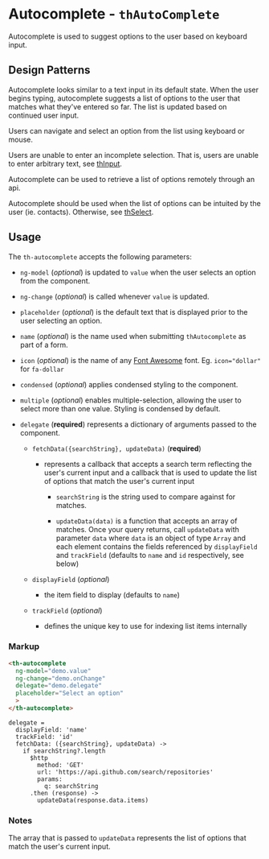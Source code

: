 # Autocomplete - `thAutoComplete`

Autocomplete is used to suggest options to the user based on keyboard input.

## Design Patterns

Autocomplete looks similar to a text input in its default state. When the user begins typing, autocomplete suggests a list of options to the user that matches what they've entered so far. The list is updated based on continued user input.

Users can navigate and select an option from the list using keyboard or mouse.

Users are unable to enter an incomplete selection. That is, users are unable to enter arbitrary text, see [thInput](../thInput).

Autocomplete can be used to retrieve a list of options remotely through an api.

Autocomplete should be used when the list of options can be intuited by the user (ie. contacts). Otherwise, see [thSelect](../thSelect).

## Usage

The `th-autocomplete` accepts the following parameters:

* `ng-model` (*optional*) is updated to `value` when the user selects an option from the component.

* `ng-change` (*optional*) is called whenever `value` is updated.

* `placeholder` (*optional*) is the default text that is displayed prior to the user selecting an option.

* `name` (*optional*) is the name used when submitting `thAutocomplete` as part of a form.

* `icon` (*optional*) is the name of any
  [Font Awesome](https://fortawesome.github.io/Font-Awesome/icons/ "icons!")
  font. Eg. `icon="dollar"` for `fa-dollar`

* `condensed` (*optional*) applies condensed styling to the component.

* `multiple` (*optional*) enables multiple-selection, allowing the user to select more than
one value. Styling is condensed by default.

* `delegate` (**required**) represents a dictionary of arguments passed to the component.

  * `fetchData({searchString}, updateData)` (**required**)

    * represents a callback that accepts a search term reflecting the user's current input and a callback that is used to update the list of options that match the user's current input

      * `searchString` is the string used to compare against for matches.

      * `updateData(data)` is a function that accepts an array of matches. Once your query returns, call `updateData` with parameter `data` where `data` is an object of type `Array` and each element contains the fields referenced by `displayField` and `trackField` (defaults to `name` and `id` respectively, see below)

  * `displayField` (*optional*)

    * the item field to display (defaults to `name`)

  * `trackField` (*optional*)

    * defines the unique key to use for indexing list items internally

### Markup

```html
<th-autocomplete
  ng-model="demo.value"
  ng-change="demo.onChange"
  delegate="demo.delegate"
  placeholder="Select an option"
  >
</th-autocomplete>
```

```
delegate =
  displayField: 'name'
  trackField: 'id'
  fetchData: ({searchString}, updateData) ->
    if searchString?.length
      $http
        method: 'GET'
        url: 'https://api.github.com/search/repositories'
        params:
          q: searchString
      .then (response) ->
        updateData(response.data.items)
```

### Notes

The array that is passed to `updateData` represents the list of options that match the user's current input.
